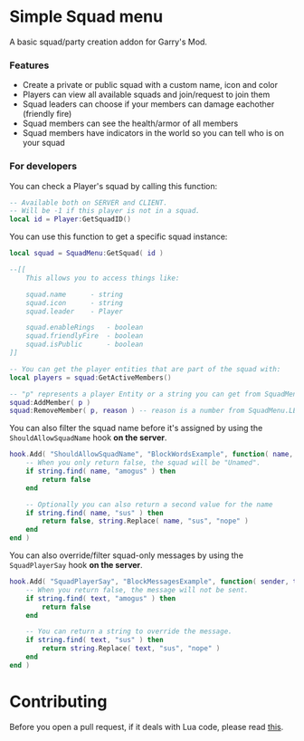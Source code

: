 # Simple Squad menu

A basic squad/party creation addon for Garry's Mod.

### Features

* Create a private or public squad with a custom name, icon and color
* Players can view all available squads and join/request to join them
* Squad leaders can choose if your members can damage eachother (friendly fire)
* Squad members can see the health/armor of all members
* Squad members have indicators in the world so you can tell who is on your squad

### For developers

You can check a Player's squad by calling this function:

```lua
-- Available both on SERVER and CLIENT.
-- Will be -1 if this player is not in a squad.
local id = Player:GetSquadID()
```

You can use this function to get a specific squad instance:

```lua
local squad = SquadMenu:GetSquad( id )

--[[
    This allows you to access things like:

    squad.name      - string
    squad.icon      - string
    squad.leader    - Player

    squad.enableRings   - boolean
    squad.friendlyFire  - boolean
    squad.isPublic      - boolean
]]

-- You can get the player entities that are part of the squad with:
local players = squad:GetActiveMembers()

-- "p" represents a player Entity or a string you can get from SquadMenu.GetPlayerId:
squad:AddMember( p )
squad:RemoveMember( p, reason ) -- reason is a number from SquadMenu.LEAVE_REASON_*
```

You can also filter the squad name before it's assigned by using the `ShouldAllowSquadName` hook **on the server**.

```lua
hook.Add( "ShouldAllowSquadName", "BlockWordsExample", function( name, leader )
    -- When you only return false, the squad will be "Unamed".
    if string.find( name, "amogus" ) then
        return false
    end

    -- Optionally you can also return a second value for the name
    if string.find( name, "sus" ) then
        return false, string.Replace( name, "sus", "nope" )
    end
end )
```

You can also override/filter squad-only messages by using the `SquadPlayerSay` hook **on the server**.

```lua
hook.Add( "SquadPlayerSay", "BlockMessagesExample", function( sender, text )
    -- When you return false, the message will not be sent.
    if string.find( text, "amogus" ) then
        return false
    end

    -- You can return a string to override the message.
    if string.find( text, "sus" ) then
        return string.Replace( text, "sus", "nope" )
    end
end )
```

# Contributing

Before you open a pull request, if it deals with Lua code, please read [this](https://github.com/StyledStrike/gmod-squad-menu/blob/main/.github/pull_request_template.md).
